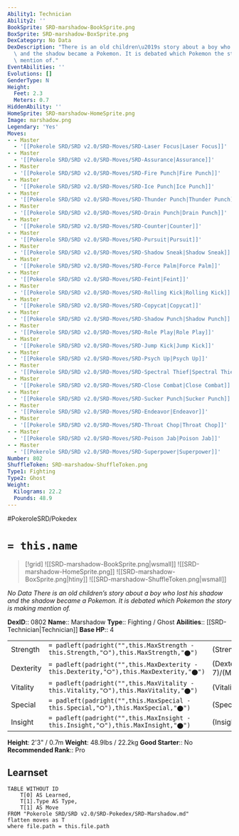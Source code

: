 ```yaml
---
Ability1: Technician
Ability2: ''
BookSprite: SRD-marshadow-BookSprite.png
BoxSprite: SRD-marshadow-BoxSprite.png
DexCategory: No Data
DexDescription: "There is an old children\u2019s story about a boy who lost his shadow\
  \ and the shadow became a Pokemon. It is debated which Pokemon the story is making\
  \ mention of."
EventAbilities: ''
Evolutions: []
GenderType: N
Height:
  Feet: 2.3
  Meters: 0.7
HiddenAbility: ''
HomeSprite: SRD-marshadow-HomeSprite.png
Image: marshadow.png
Legendary: 'Yes'
Moves:
- - Master
  - '[[Pokerole SRD/SRD v2.0/SRD-Moves/SRD-Laser Focus|Laser Focus]]'
- - Master
  - '[[Pokerole SRD/SRD v2.0/SRD-Moves/SRD-Assurance|Assurance]]'
- - Master
  - '[[Pokerole SRD/SRD v2.0/SRD-Moves/SRD-Fire Punch|Fire Punch]]'
- - Master
  - '[[Pokerole SRD/SRD v2.0/SRD-Moves/SRD-Ice Punch|Ice Punch]]'
- - Master
  - '[[Pokerole SRD/SRD v2.0/SRD-Moves/SRD-Thunder Punch|Thunder Punch]]'
- - Master
  - '[[Pokerole SRD/SRD v2.0/SRD-Moves/SRD-Drain Punch|Drain Punch]]'
- - Master
  - '[[Pokerole SRD/SRD v2.0/SRD-Moves/SRD-Counter|Counter]]'
- - Master
  - '[[Pokerole SRD/SRD v2.0/SRD-Moves/SRD-Pursuit|Pursuit]]'
- - Master
  - '[[Pokerole SRD/SRD v2.0/SRD-Moves/SRD-Shadow Sneak|Shadow Sneak]]'
- - Master
  - '[[Pokerole SRD/SRD v2.0/SRD-Moves/SRD-Force Palm|Force Palm]]'
- - Master
  - '[[Pokerole SRD/SRD v2.0/SRD-Moves/SRD-Feint|Feint]]'
- - Master
  - '[[Pokerole SRD/SRD v2.0/SRD-Moves/SRD-Rolling Kick|Rolling Kick]]'
- - Master
  - '[[Pokerole SRD/SRD v2.0/SRD-Moves/SRD-Copycat|Copycat]]'
- - Master
  - '[[Pokerole SRD/SRD v2.0/SRD-Moves/SRD-Shadow Punch|Shadow Punch]]'
- - Master
  - '[[Pokerole SRD/SRD v2.0/SRD-Moves/SRD-Role Play|Role Play]]'
- - Master
  - '[[Pokerole SRD/SRD v2.0/SRD-Moves/SRD-Jump Kick|Jump Kick]]'
- - Master
  - '[[Pokerole SRD/SRD v2.0/SRD-Moves/SRD-Psych Up|Psych Up]]'
- - Master
  - '[[Pokerole SRD/SRD v2.0/SRD-Moves/SRD-Spectral Thief|Spectral Thief]]'
- - Master
  - '[[Pokerole SRD/SRD v2.0/SRD-Moves/SRD-Close Combat|Close Combat]]'
- - Master
  - '[[Pokerole SRD/SRD v2.0/SRD-Moves/SRD-Sucker Punch|Sucker Punch]]'
- - Master
  - '[[Pokerole SRD/SRD v2.0/SRD-Moves/SRD-Endeavor|Endeavor]]'
- - Master
  - '[[Pokerole SRD/SRD v2.0/SRD-Moves/SRD-Throat Chop|Throat Chop]]'
- - Master
  - '[[Pokerole SRD/SRD v2.0/SRD-Moves/SRD-Poison Jab|Poison Jab]]'
- - Master
  - '[[Pokerole SRD/SRD v2.0/SRD-Moves/SRD-Superpower|Superpower]]'
Number: 802
ShuffleToken: SRD-marshadow-ShuffleToken.png
Type1: Fighting
Type2: Ghost
Weight:
  Kilograms: 22.2
  Pounds: 48.9
---
```


#PokeroleSRD/Pokedex

# `= this.name`

> [!grid]
> ![[SRD-marshadow-BookSprite.png|wsmall]]
> ![[SRD-marshadow-HomeSprite.png]]
> ![[SRD-marshadow-BoxSprite.png|htiny]]
> ![[SRD-marshadow-ShuffleToken.png|wsmall]]


*No Data*
*There is an old children’s story about a boy who lost his shadow and the shadow became a Pokemon. It is debated which Pokemon the story is making mention of.*

**DexID**:: 0802
**Name**:: Marshadow
**Type**:: Fighting / Ghost
**Abilities**:: [[SRD-Technician|Technician]]
**Base HP**:: 4

|           |                                                                                        |                                          |
| --------- | -------------------------------------------------------------------------------------- | ---------------------------------------- |
| Strength  | `= padleft(padright("",this.MaxStrength - this.Strength,"⭘"),this.MaxStrength,"⬤")`    | (Strength::7)/(MaxStrength::7)   |
| Dexterity | `= padleft(padright("",this.MaxDexterity - this.Dexterity,"⭘"),this.MaxDexterity,"⬤")` | (Dexterity:: 7)/(MaxDexterity::7) |
| Vitality  | `= padleft(padright("",this.MaxVitality - this.Vitality,"⭘"),this.MaxVitality,"⬤")`    | (Vitality::5)/(MaxVitality::5)   |
| Special   | `= padleft(padright("",this.MaxSpecial - this.Special,"⭘"),this.MaxSpecial,"⬤")`       | (Special::5)/(MaxSpecial::5)     |
| Insight   | `= padleft(padright("",this.MaxInsight - this.Insight,"⭘"),this.MaxInsight,"⬤")`       | (Insight::5)/(MaxInsight::5)     |

**Height**: 2'3" / 0.7m
**Weight**: 48.9lbs / 22.2kg
**Good Starter**:: No
**Recommended Rank**:: Pro

## Learnset

```dataview
TABLE WITHOUT ID
    T[0] AS Learned,
    T[1].Type AS Type,
    T[1] AS Move
FROM "Pokerole SRD/SRD v2.0/SRD-Pokedex/SRD-Marshadow.md"
flatten moves as T
where file.path = this.file.path
```
